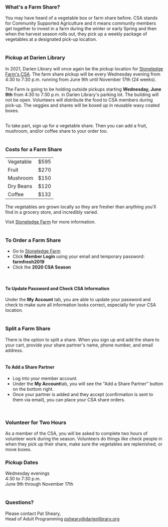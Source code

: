 <div class="row">
<div class="col-md-9">

### What's a Farm Share?
You may have heard of a vegetable box or farm share before. CSA stands for Community Supported Agriculture and it means community members get together to invest in a farm during the winter or early Spring and then when the harvest season rolls out, they pick up a weekly package of vegetables at a designated pick-up location.
<br />
<br />

### Pickup at Darien Library
In 2021, Darien Library will once again be the pickup location for [Stoneledge Farm's CSA](https://dar.to/2EWPYJt "Stoneledge Farm's CSA"). The farm share pickup will be every Wednesday evening from 4:30 to 7:30 p.m. running from June 9th until November 17th (24 weeks).

The Farm is going to be holding outside pickups starting **Wednesday, June 9th** from 4:30 to 7:30 p.m. in Darien Library's parking lot. The building will not be open. Volunteers will distribute the food to CSA members during pick-up. The veggies and shares will be boxed up in reusable waxy coated boxes.
<br />
<br />

To take part, sign up for a vegetable share. Then you can add a fruit, mushroom, and/or coffee share to your order too. 
<br />
<br />

### Costs for a Farm Share

<table class="table table-striped">
<tr>
<td>
Vegetable
</td> 
<td>
$595
</td>
</tr>
<tr>
<td>
Fruit
</td> 
<td>
$270
</td>
</tr>
<tr>
<td>
Mushroom
</td> 
<td>
$150
</td>
</tr>
<tr>
<td>
Dry Beans
</td> 
<td>
$120
</td>
</tr>
<tr>
<td>
Coffee
</td> 
<td>
$132
</td>
</tr>
</table>

The vegetables are grown locally so they are fresher than anything you'll find in a grocery store, and incredibly varied.

Visit [Stoneledge Farm](https://dar.to/2EWPYJt "Stoneledge Farm") for more information. 
<br />
<br />

### To Order a Farm Share
* Go to [Stoneledge Farm](https://dar.to/2EWPYJt "Stoneledge Farm") 
* Click **Member Login** using your email and temporary password: **farmfresh2019**
* Click the **2020 CSA Season**
<br />

#### To Update Password and Check CSA Information
Under the **My Account** tab, you are able to update your password and check to make sure all information looks correct, especially for your CSA location.
<br />
<br />

### Split a Farm Share
There is the option to split a share. When you sign up and add the share to your cart, provide your share partner's name, phone number, and email address.
<br />
<br />

#### To Add a Share Partner
* Log into your member account.
* Under the **My Account**tab, you will see the "Add a Share Partner" button on the bottom right.
* Once your partner is added and they accept (confirmation is sent to them via email), you can place your CSA share orders. 
<br /> 

### Volunteer for Two Hours
As a member of the CSA, you will be asked to complete two hours of volunteer work during the season. Volunteers do things like check people in when they pick up their share, make sure the vegetables are replenished, or move boxes.

</div>
<div class="col-md-3">

### Pickup Dates
Wednesday evenings <br />
4:30 to 7:30 p.m.<br />
June 9th through November 17th
<br />
<br />

### Questions?
Please contact Pat Sheary,<br />
Head of Adult Programming [psheary@darienlibrary.org](mailto:psheary@darienlibrary.org "Email Pat")
<br />
<br />
</div>
</div>